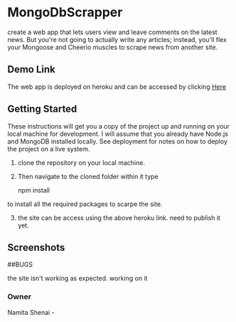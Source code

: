 # MongoDbScrapper
create a web app that lets users view and leave comments on the latest news. But you're not going to actually write any articles; instead, you'll flex your Mongoose and Cheerio muscles to scrape news from another site.

## Demo Link 
The web app is deployed on heroku and can be accessed by clicking <a href="https://mongoscrappernews.herokuapp.com/">Here</a>


## Getting Started

These instructions will get you a copy of the project up and running on your local machine for development. I will assume that you already have Node.js and MongoDB installed locally. See deployment for notes on how to deploy the project on a live system.

1. clone the repository on your local machine. 
2. Then navigate to the cloned folder within it type 

    npm install 

to install all the required packages to scarpe the site. 

3. the site can be access using the above heroku link. need to publish it yet. 


## Screenshots 

##BUGS 

the site isn't working as expected. 
working on it 

### Owner 

Namita Shenai - 
